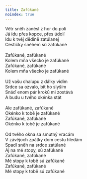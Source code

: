 ```yaml
---
title: Zafúkané
noindex: true
---
```


Větr sněh zanésl z hor do polí\
Já idu přes kopce, přes údolí\
Idu k tvéj dědině zatúlanej\
Cestičky sněhem sú zafúkané\
\
Zafúkané, zafúkané\
Kolem mňa všecko je zafúkané\
Zafúkané, zafúkané\
Kolem mňa všecko je zafúkané\
\
Už vašu chalupu z dálky vidím\
Srdce sa ozvalo, bit ho slyším\
Snáď enom pár kroků mi zostává\
A budu u tvého okénka stát\
\
Ale zafúkané, zafúkané\
Okénko k tobě je zafúkané\
Zafúkané, zafúkané\
Okénko k tobě je zafúkané\
\
Od tvého okna sa smutný vracám\
V závějoch zpátky dom cestu hledám\
Spadl sněh na srdce zatúlané\
Aj na mé stopy, sú zafúkané\
Zafúkané, zafúkané\
Mé stopy k tobě sú zafúkané\
Zafúkané, zafúkané\
Mé stopy k tobě sú zafúkané